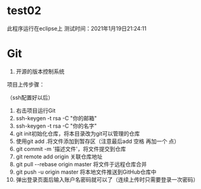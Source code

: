 # test02
此程序运行在eclipse上
测试时间：2021年1月19日21:24:11
# Git

1. 开源的版本控制系统

项目上传步骤：

（ssh配置好以后）

1. 右击项目运行Git
2. ssh-keygen -t rsa -C "你的邮箱" 
3. ssh-keygen -t rsa -C "你的名字" 
4. git init初始化仓库，将本目录改为git可以管理的仓库
5. 使用git add .将文件添加到暂存区（注意最后add 空格 再加一个 点）
6. git commit -m '描述文件'，将文件提交到仓库
7. git remote add origin 关联仓库地址
8. git pull --rebase origin master 将文件于远程仓库合并
9. git push -u origin master 将本地文件推送到GitHub仓库中
10. 弹出登录页面后输入账户名密码就可以了（连续上传时只需要登录一次密码）
